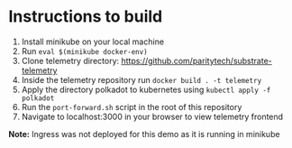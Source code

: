 # Instructions to build

1. Install minikube on your local machine
2. Run `eval $(minikube docker-env)`
3. Clone telemetry directory: https://github.com/paritytech/substrate-telemetry
4. Inside the telemetry repository run `docker build . -t telemetry`
5. Apply the directory polkadot to kubernetes using `kubectl apply -f polkadot`
6. Run the `port-forward.sh` script in the root of this repository
7. Navigate to localhost:3000 in your browser to view telemetry frontend

__Note:__ Ingress was not deployed for this demo as it is running in minikube
